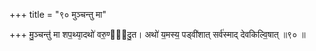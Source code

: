 +++
title = "९० मुञ्चन्तु मा"

+++
मु॒ञ्चन्तु॑ मा शप॒थ्या᳕दथो॑ वरु॒ण्या᳖दु॒त। अथो॑ य॒मस्य॒ पड्वी॑शात् सर्व॑स्माद् देवकिल्वि॒षात् ॥९० ॥